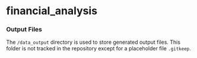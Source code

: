 # financial_analysis

### Output Files
The `/data_output` directory is used to store generated output files. This folder is not tracked in the repository except for a placeholder file `.gitkeep`.